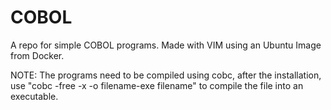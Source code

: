 # COBOL

A repo for simple COBOL programs.
Made with VIM using an Ubuntu Image from Docker.

NOTE: The programs need to be compiled using cobc, after the installation, use "cobc -free -x -o filename-exe filename" to compile the file into an executable.
